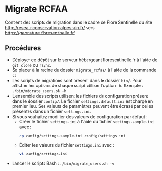 # Migrate RCFAA

Contient des scripts de migration dans le cadre de Flore Sentinelle du site
http://reseau-conservation-alpes-ain.fr/ vers https://geonature.floresentinelle.fr/.

## Procédures

  * Déployer ce dépôt sur le serveur hébergeant floresentinelle.fr à l'aide de `git clone` ou `rsync`.
  * Se placer à la racine du dossier `migrate_rcfaa/` à l'aide de la commande `cd`
  * Les scripts de migrations sont présent dans le dossier `bin/`. Pour afficher les options de chaque script
  utiliser l'option `-h`. Exemple : `./bin/migrate_users.sh -h`
  * L'ensemble des scripts utilisent les fichiers de configuration présent dans le dossier `config/`. Le fichier `settings.default.ini` est chargé en premier lieu. Ses valeurs de paramètres peuvent être écrasé par celles
    présentes dans un fichier `settings.ini`.
  * Si vous souhaitez modifier des valeurs de configuration par défaut :
    * Créer le fichier `settings.ini` à l'aide du fichier `settings.sample.ini` avec :
      ```bash
      cp config/settings.sample.ini config/settings.ini
      ```
    * Éditer les valeurs du fichier `settings.ini` avec :
      ```bash
      vi config/settings.ini
      ```
  * Lancer le scripts Bash : `./bin/migrate_users.sh -v`

